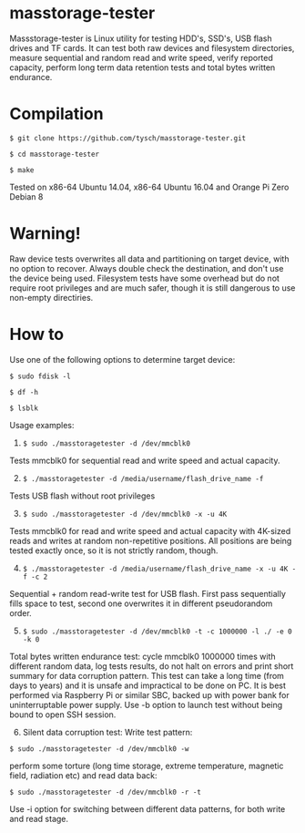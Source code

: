 # masstorage-tester

Massstorage-tester is Linux utility for testing HDD's, SSD's, USB flash drives and TF cards. 
It can test both raw devices and filesystem directories, measure sequential and random read and write speed, verify reported capacity, perform long term data retention tests and total bytes written endurance.

# Compilation

`$ git clone https://github.com/tysch/masstorage-tester.git`

`$ cd masstorage-tester`

`$ make`

Tested on x86-64 Ubuntu 14.04, x86-64 Ubuntu 16.04 and Orange Pi Zero Debian 8

# Warning! 
Raw device tests overwrites all data and partitioning on target device, with no option to recover. Always double check the destination, and don't use the device being used. Filesystem tests have some overhead but do not require root privileges and are much safer, though it is still dangerous to use non-empty directiries. 


# How to
Use one of the following options to determine target device:

`$ sudo fdisk -l`

`$ df -h`

`$ lsblk`

Usage examples:

1. `$ sudo ./masstoragetester -d /dev/mmcblk0`

  Tests mmcblk0 for sequential read and write speed and actual capacity.

2. `$ ./masstoragetester -d /media/username/flash_drive_name -f`

  Tests USB flash without root privileges

3. `$ sudo ./masstoragetester -d /dev/mmcblk0 -x -u 4K`

  Tests mmcblk0 for read and write speed and actual capacity with 4K-sized reads and writes at random non-repetitive positions. All positions are being tested exactly once, so it is not strictly random, though. 

4. `$ ./masstoragetester -d /media/username/flash_drive_name -x -u 4K -f -c 2`

  Sequential + random read-write test for USB flash. First pass sequentially fills space to test, second one overwrites it in different pseudorandom order.

5. `$ sudo ./masstoragetester -d /dev/mmcblk0 -t -c 1000000 -l ./ -e 0 -k 0`

  Total bytes written endurance test: cycle mmcblk0 1000000 times with different random data, log tests results, do not halt on errors and print short summary for data corruption pattern. 
This test can take a long time (from days to years) and it is unsafe and impractical to be done on PC. It is best performed via Raspberry Pi or similar SBC, backed up with power bank for uninterruptable power supply. Use -b option to launch test without being bound to open SSH session.

6. Silent data corruption test:
  Write test pattern:

  `$ sudo ./masstoragetester -d /dev/mmcblk0 -w`

  perform some torture (long time storage, extreme temperature, magnetic field, radiation etc) and read data back:

  `$ sudo ./masstoragetester -d /dev/mmcblk0 -r -t`

  Use -i option for switching between different data patterns, for both write and read stage. 
 
